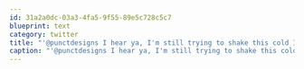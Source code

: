 ```yaml
---
id: 31a2a0dc-03a3-4fa5-9f55-89e5c728c5c7
blueprint: text
category: twitter
title: "'@punctdesigns I hear ya, I'm still trying to shake this cold I got from my Edmonton trip."
caption: "'@punctdesigns I hear ya, I'm still trying to shake this cold I got from my Edmonton trip."
---
```


